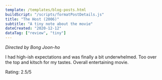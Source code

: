 ```yaml
---
template: /templates/blog-posts.html
buildScript: "/scripts/formatPostDetails.js"
title: "The Host (2006)"
subtitle: "A tiny note about the movie"
dateCreated: "2020-12-12"
dataTag: ["review", "tiny"]
---
```


_Directed by Bong Joon-ho_

I had high-ish expectations and was finally a bit underwhelmed. Too over the top and kitsch for my tastes. Overall entertaining movie.

Rating: 2.5/5
